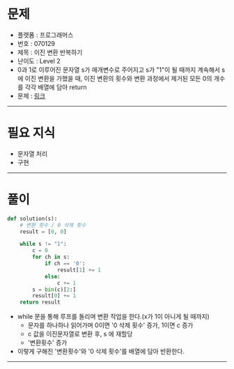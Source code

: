 # 문제
- 플랫폼 : 프로그래머스
- 번호 : 070129
- 제목 : 이진 변환 반복하기
- 난이도 : Level 2
- 0과 1로 이루어진 문자열 s가 매개변수로 주어지고  s가 "1"이 될 때까지 계속해서 s에 이진 변환을 가했을 때,
이진 변환의 횟수와 변환 과정에서 제거된 모든 0의 개수를 각각 배열에 담아 return
- 문제 : <a href="https://school.programmers.co.kr/learn/courses/30/lessons/70129" target="_blank">링크</a>

---

# 필요 지식
- 문자열 처리
- 구현

---

# 풀이
```python
def solution(s):
    # 변환 횟수 / 0 삭제 횟수
    result = [0, 0]

    while s != "1":
        c = 0
        for ch in s:
            if ch == '0':
                result[1] += 1
            else:
                c += 1
        s = bin(c)[2:]
        result[0] += 1
    return result
```
- while 문을 통해 루프를 돌리며 변환 작업을 한다.(x가 1이 아니게 될 때까지)
  - 문자를 하나하나 읽어가며 0이면 '0 삭제 횟수' 증가, 1이면 c 증가
  - c 값을 이진문자열로 변환 후, s 에 재할당 
  - '변환횟수' 증가
- 이렇게 구해진 '변환횟수'와 '0 삭제 횟수'를 배열에 담아 반환한다.

---
